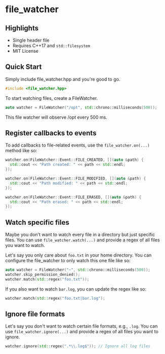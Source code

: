 # file_watcher

## Highlights

* Single header file
* Requires C++17 and `std::filesystem`
* MIT License

## Quick Start

Simply include file_watcher.hpp and you're good to go.

```cpp
#include <file_watcher.hpp>
```

To start watching files, create a FileWatcher.

```cpp
auto watcher = FileWatcher("/opt", std::chrono::milliseconds(500));
```

This file watcher will observe /opt every 500 ms.

## Register callbacks to events

To add callbacks to file-related events, use the `file_watcher.on(...)` method like so:

```cpp
watcher.on(FileWatcher::Event::FILE_CREATED, [](auto &path) {
  std::cout << "Path created: " << path << std::endl;
});

watcher.on(FileWatcher::Event::FILE_MODIFIED, [](auto &path) {
  std::cout << "Path modified: " << path << std::endl;
});

watcher.on(FileWatcher::Event::FILE_ERASED, [](auto &path) {
  std::cout << "Path erased: " << path << std::endl;
});
```

## Watch specific files

Maybe you don't want to watch every file in a directory but just specific files. You can use ```file_watcher.watch(...)``` and provide a regex of all files you want to watch. 

Let's say you only care about `foo.txt` in your home directory. You can configure the file_watcher to only watch this one file like so:

```cpp
auto watcher = FileWatcher("~", std::chrono::milliseconds(500));
watcher.skip_permission_denied();
watcher.match(std::regex("foo.txt"));
```

If you also want to watch `bar.log`, you can update the regex like so:

```cpp
watcher.match(std::regex("foo.txt|bar.log");
```

## Ignore file formats

Let's say you don't want to watch certain file formats, e.g., `.log`. You can use `file_watcher.ignore(...)` and provide a regex of all files you want to ignore. 

```cpp
watcher.ignore(std::regex(".*\\.log$")); // Ignore all log files
```
